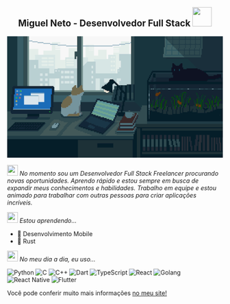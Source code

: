 <div align="center">

## Miguel Neto - Desenvolvedor Full Stack <img src="https://img1.picmix.com/output/stamp/normal/1/6/5/0/1930561_979af.gif" width="45" height="45" />

![cats-and-computers](about-image.gif)

</div>

<img src="https://i.gifer.com/origin/81/819e6ef27c2f13b211813f61ee68b201_w200.gif" width="25" height="25" />  *No momento sou um Desenvolvedor Full Stack Freelancer procurando novas oportunidades. Aprendo rápido e estou sempre em busca de expandir meus conhecimentos e habilidades. Trabalho em equipe e estou animado para trabalhar com outras pessoas para criar aplicações incríveis.*

<img src="https://i.pinimg.com/originals/4a/1e/e2/4a1ee288ea97d5d320f3649c07f5f1eb.gif" width="25" height="25" /> *Estou aprendendo...*
- 📱 Desenvolvimento Mobile
- 🦀 Rust

<img src="https://miro.medium.com/v2/resize:fit:960/1*h7GMfvHKvLPkynG9NvULJw.gif" width="25" height="25" /> *No meu dia a dia, eu uso...*

![Python](https://img.shields.io/badge/python-3670A0?style=for-the-badge&logo=python&logoColor=ffdd54)
![C](https://img.shields.io/badge/C-555555?style=for-the-badge&logo=c&logoColor=white)
![C++](https://img.shields.io/badge/C%2B%2B-00599C?style=for-the-badge&logo=c%2B%2B&logoColor=white)
![Dart](https://img.shields.io/badge/Dart-0175C2?style=for-the-badge&logo=dart&logoColor=white)
![TypeScript](https://img.shields.io/badge/TypeScript-007ACC?style=for-the-badge&logo=typescript&logoColor=white)
![React](https://img.shields.io/badge/React-20232A?style=for-the-badge&logo=react&logoColor=61DAFB)
![Golang](https://img.shields.io/badge/Go-00ADD8?style=for-the-badge&logo=go&logoColor=white)
![React Native](https://img.shields.io/badge/React_Native-20232A?style=for-the-badge&logo=react&logoColor=61DAFB)
![Flutter](https://img.shields.io/badge/Flutter-02569B?style=for-the-badge&logo=flutter&logoColor=white)

Você pode conferir muito mais informações [no meu site!](https://miguelnto.vercel.app)
